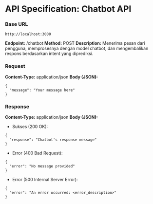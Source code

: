 # API Specification: Chatbot API

### Base URL
```
http://localhost:3000
```

**Endpoint:** /chatbot
**Method:** POST
**Description:** Menerima pesan dari pengguna, memprosesnya dengan model chatbot, dan mengembalikan respons berdasarkan intent yang diprediksi.

### Request
**Content-Type:** application/json
**Body (JSON):**
```
{
  "message": "Your message here"
}
```

### Response
**Content-Type:** application/json
**Body (JSON):**
* Sukses (200 OK):
```
{
  "response": "Chatbot's response message"
}
```

* Error (400 Bad Request):
```
{
  "error": "No message provided"
}
```

* Error (500 Internal Server Error):
```
{
  "error": "An error occurred: <error_description>"
}
```